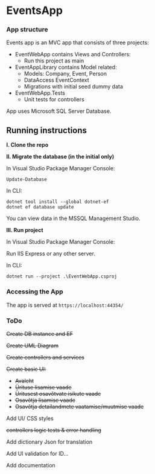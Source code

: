 # EventsApp

### App structure

Events app is an MVC app that consists of three projects:

- EventWebApp contains Views and Controllers:
  - Run this project as main
- EventAppLibrary contains Model related:
  - Models: Company, Event, Person
  - DataAccess EventContext
  - Migrations with initial seed dummy data
- EventWebApp.Tests
  - Unit tests for controllers

App uses Microsoft SQL Server Database.

## Running instructions

**I. Clone the repo**

**II. Migrate the database (in the initial only)**

In Visual Studio Package Manager Console:

```
Update-Database
```

In CLI:

```
dotnet tool install --global dotnet-ef
dotnet ef database update
```

You can view data in the MSSQL Management Studio.

**III. Run project**

In Visual Studio Package Manager Console:

Run IIS Express or any other server.

In CLI:

```
dotnet run --project .\EventWebApp.csproj
```

### Accessing the App

The app is served at `https://localhost:44354/`

### ToDo

~~Create DB instance and EF~~

~~Create UML Diagram~~

~~Create controllers and services~~

~~Create basic UI:~~

- ~~Avaleht~~
- ~~Ürituse lisamise vaade~~
- ~~Üritusest osavõtvate isikute vaade~~
- ~~Osavõtja lisamise vaade~~
- ~~Osavõtja detailandmete vaatamise/muutmise vaade~~

Add UI/ CSS styles

~~controllers logic tests & error handling~~



Add dictionary Json for translation

Add UI validation for ID…

Add documentation
